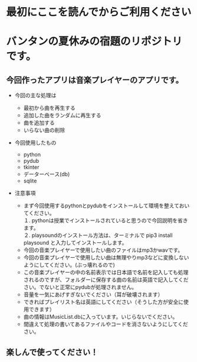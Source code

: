 # 最初にここを読んでからご利用ください
# バンタンの夏休みの宿題のリポジトリです。
## 今回作ったアプリは音楽プレイヤーのアプリです。

- 今回の主な処理は
    - 最初から曲を再生する
    - 追加した曲をランダムに再生する
    - 曲を追加する
    - いらない曲の削除

- 今回使用したもの
    - python
    - pydub
    - tkinter
    - データーベース(db)
    - sqlite

- 注意事項
    - まず今回使用するpythonとpydubをインストールして環境を整えておいてください。  
        １. pythonは授業でインストールされていると思うので今回説明を省きます。  
        ２. playsoundのインストール方法は、ターミナルで pip3 install playsound と入力してインストールします。
    - 今回の音楽プレイヤーで使用したい曲のファイルはmp3かwavです。
    - 今回の音楽プレイヤーで使用したい曲は無理やりmp3などに変換しないようにしてください。(ぶっ壊れるので)
    - この音楽プレイヤーの中の名前表示では日本語で名前を記入しても処理されるのですが、フォルダーに保存する曲の名前は英語で記入してください。でないと正常にpydubが処理されません。
    - 音量を一気にあげすぎないでください（耳が破壊されます）
    - できればプレイリスト名は英語にしてください（そうした方が安全に使用できます）
    - 曲の情報はMusicList.dbに入っています。いじらないでください。
    - 間違えて処理の書いてあるファイルやコードを消さないようにしてください。  
## 楽しんで使ってください！
